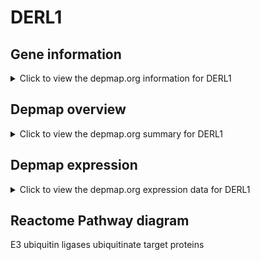 <h1>DERL1</h1>

<h2>Gene information</h2>
<details>
  <summary>Click to view the depmap.org information for DERL1</summary>
  <iframe src="https://depmap.org/portal/gene/DERL1?tab=about" style="border:none;width:100%;height:800px"></iframe>
</details>

<h2>Depmap overview</h2>
<details>
  <summary>Click to view the depmap.org summary for DERL1</summary>
  <iframe src="https://depmap.org/portal/gene/DERL1?tab=overview" style="border:none;width:100%;height:800px"></iframe>
</details>

<h2>Depmap expression</h2>
<details>
  <summary>Click to view the depmap.org expression data for DERL1</summary>
  <iframe src="https://depmap.org/portal/gene/DERL1?tab=characterization" style="border:none;width:100%;height:800px"></iframe>
</details>



<h2>Reactome Pathway diagram</h2>
E3 ubiquitin ligases ubiquitinate target proteins
<div id="diagramHolder"></div>

<script>
    //Creating the Reactome Diagram widget
    //Take into account a proxy needs to be set up in your server side pointing to www.reactome.org
    function onReactomeDiagramReady(){  //This function is automatically called when the widget code is ready to be used
        var diagram = Reactome.Diagram.create({
            "placeHolder" : "diagramHolder",
            "width" : 900,
            "height" : 500
        });

        //Initialising it to the "Hemostasis" pathway
        diagram.loadDiagram("R-HSA-8866654");

        //Adding different listeners

        diagram.onDiagramLoaded(function (loaded) {
            console.info("Loaded ", loaded);
            diagram.flagItems("BAD");
	    diagram.flagItems("Q92934");
            if (loaded == "R-HSA-8866654") diagram.selectItem("R-HSA-8866654");
        });

     }
</script>



